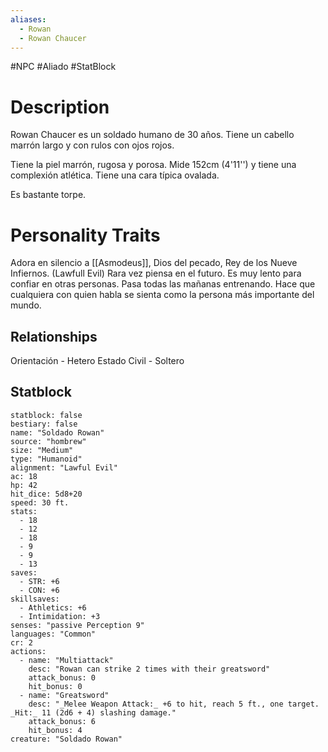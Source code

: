 ```yaml
---
aliases:
  - Rowan
  - Rowan Chaucer
---
```

#NPC #Aliado #StatBlock 
# Description
Rowan Chaucer es un soldado humano de 30 años.
Tiene un cabello marrón largo y con rulos con ojos rojos.

Tiene la piel marrón, rugosa y porosa.
Mide 152cm (4'11'') y tiene una complexión atlética.
Tiene una cara típica ovalada.

Es bastante torpe.
# Personality Traits
Adora en silencio a [[Asmodeus]], Dios del pecado, Rey de los Nueve Infiernos. 
(Lawfull Evil)
Rara vez piensa en el futuro.
Es muy lento para confiar en otras personas. Pasa todas las mañanas entrenando. Hace que cualquiera con quien habla se sienta como la persona más importante del mundo.
## Relationships
Orientación - Hetero
Estado Civil - Soltero
## Statblock
```statblock
statblock: false
bestiary: false
name: "Soldado Rowan"
source: "hombrew"
size: "Medium"
type: "Humanoid"
alignment: "Lawful Evil"
ac: 18
hp: 42
hit_dice: 5d8+20
speed: 30 ft.
stats:
  - 18
  - 12
  - 18
  - 9
  - 9
  - 13
saves:
  - STR: +6
  - CON: +6
skillsaves:
  - Athletics: +6
  - Intimidation: +3
senses: "passive Perception 9"
languages: "Common"
cr: 2
actions:
  - name: "Multiattack"
    desc: "Rowan can strike 2 times with their greatsword"
    attack_bonus: 0
    hit_bonus: 0
  - name: "Greatsword"
    desc: "_Melee Weapon Attack:_ +6 to hit, reach 5 ft., one target. _Hit:_ 11 (2d6 + 4) slashing damage."
    attack_bonus: 6
    hit_bonus: 4
creature: "Soldado Rowan"
```